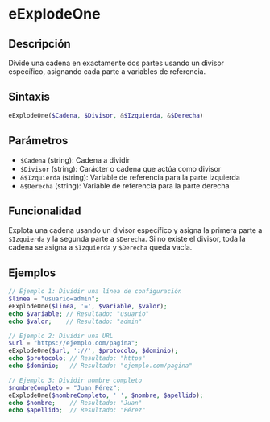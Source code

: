 # eExplodeOne

## Descripción
Divide una cadena en exactamente dos partes usando un divisor específico, asignando cada parte a variables de referencia.

## Sintaxis
```php
eExplodeOne($Cadena, $Divisor, &$Izquierda, &$Derecha)
```

## Parámetros
- `$Cadena` (string): Cadena a dividir
- `$Divisor` (string): Carácter o cadena que actúa como divisor
- `&$Izquierda` (string): Variable de referencia para la parte izquierda
- `&$Derecha` (string): Variable de referencia para la parte derecha

## Funcionalidad
Explota una cadena usando un divisor específico y asigna la primera parte a `$Izquierda` y la segunda parte a `$Derecha`. Si no existe el divisor, toda la cadena se asigna a `$Izquierda` y `$Derecha` queda vacía.

## Ejemplos
```php
// Ejemplo 1: Dividir una línea de configuración
$linea = "usuario=admin";
eExplodeOne($linea, '=', $variable, $valor);
echo $variable; // Resultado: "usuario"
echo $valor;    // Resultado: "admin"

// Ejemplo 2: Dividir una URL
$url = "https://ejemplo.com/pagina";
eExplodeOne($url, '://', $protocolo, $dominio);
echo $protocolo; // Resultado: "https"
echo $dominio;   // Resultado: "ejemplo.com/pagina"

// Ejemplo 3: Dividir nombre completo
$nombreCompleto = "Juan Pérez";
eExplodeOne($nombreCompleto, ' ', $nombre, $apellido);
echo $nombre;    // Resultado: "Juan"
echo $apellido;  // Resultado: "Pérez"
```